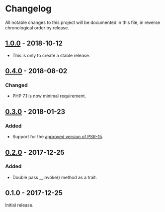 # Changelog

All notable changes to this project will be documented in this file, in reverse chronological order by release.

## [1.0.0](https://github.com/tuupola/callable-handler/compare/0.4.0...1.0.0) - 2018-10-12
- This is only to create a stable release.

## [0.4.0](https://github.com/tuupola/callable-handler/compare/0.3.0...0.4.0) - 2018-08-02
### Changed
- PHP 7.1 is now minimal requirement.

## [0.3.0](https://github.com/tuupola/callable-handler/compare/0.2.0...0.3.0) - 2018-01-23
### Added
- Support for the [approved version of PSR-15](https://github.com/php-fig/http-server-middleware).

## [0.2.0](https://github.com/tuupola/callable-handler/compare/0.1.0...0.2.0) - 2017-12-25
### Added
- Double pass __invoke() method as a trait.

## 0.1.0 - 2017-12-25

Initial release.
